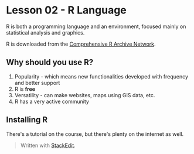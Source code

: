 # Lesson 02 - R Language

R is both a programming language and an environment, focused mainly on statistical analysis and graphics.

R is downloaded from the [Comprehensive R Archive Network](https://cran.r-project.org/).

## Why should you use R?

1. Popularity - which means new functionalities developed with frequency and better support
2. R is **free**
3. Versatility - can make websites, maps using GIS data, etc.
4. R has a very active community

## Installing R

There's a tutorial on the course, but there's plenty on the internet as well.


> Written with [StackEdit](https://stackedit.io/).
<!--stackedit_data:
eyJoaXN0b3J5IjpbLTIxMjMxNDA2MTYsLTY1MzA3MzAyOSwtOT
M5MTE0ODc0XX0=
-->